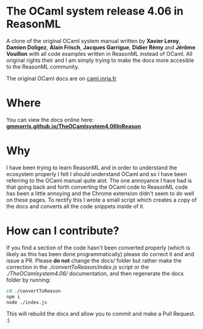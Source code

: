 The OCaml system release 4.06 in ReasonML
===============================

A clone of the original OCaml system manual written by __Xavier Leroy__, __Damien Doligez__, __Alain Frisch__, __Jacques Garrigue__, __Didier Rémy__ and __Jérôme Vouillon__ with all code examples written in ReasonML instead of OCaml.
All original rights their and I am simply trying to make the docs more accesible to the ReasonML community.

The original OCaml docs are on [caml.inria.fr ](https://caml.inria.fr/pub/docs/manual-ocaml/index.html)

# Where
You can view the docs online here: __[gmmorris.github.io/TheOCamlsystem4.06InReason](http://gidi.io/TheOCamlsystem4.06InReason/index.html)__

# Why
I have been trying to learn ReasonML and in order to understand the ecosystem properly I felt I should understand OCaml and so I have been referring to the OCaml manual quite alot.
The one annoyance I have had is that going back and forth converting the OCaml code to ReasonML code has been a little annoying and the Chrome extension didn't seem to do well on these pages.
To rectify this I wrote a small script which creates a copy of the docs and converts all the code snippets inside of it.

# How can I contribute?
If you find a section of the code hasn't been converted properly (which is likely as this has been done programmatically) please do correct it and and issue a PR.
Please __do not__ change the _docs/_ folder but rather make the correction in the _./convertToReason/index.js_ script or the _./TheOCamlsystem4.06/_ documentation, and then regenerate the docs folder by running:
```bash
cd ./convertToReason
npm i
node ./index.js
```

This will rebuild the docs and allow you to commit and make a Pull Request. :)


